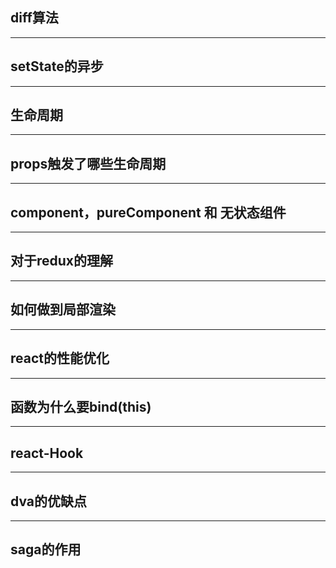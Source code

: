 ## diff算法


---
## setState的异步


---
## 生命周期


---
## props触发了哪些生命周期



---
## component，pureComponent 和 无状态组件


---
## 对于redux的理解


---
## 如何做到局部渲染


---
## react的性能优化


---
## 函数为什么要bind(this)


---
## react-Hook


---
## dva的优缺点


---
## saga的作用